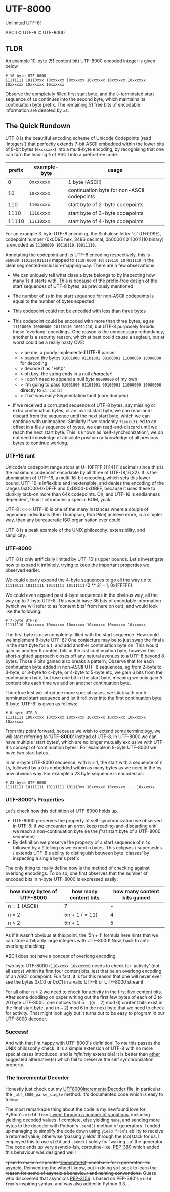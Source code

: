 # UTF-8000

Unlimited UTF-8!

ASCII ⊆ UTF-8 ⊆ UTF-8000

## TLDR

An example 10-byte (51 content bit) UTF-8000 encoded integer is given below

```
# 10-byte UTF-8000
11111111 10110xxx 10xxxxxx 10xxxxxx 10xxxxxx 10xxxxxx 10xxxxxx 10xxxxxx 10xxxxxx 10xxxxxx
```

Observe the completely filled first start byte, and the `0`-terminated start sequence of `1`s continues into the second byte, which maintains its continuation byte prefix. The remaining 51 free bits of encodable information are denoted by `x`s.

## The Quick Rundown

UTF-8 is the beautiful encoding scheme of Unicode Codepoints (read 'integers') that perfectly extends 7-bit ASCII embedded within the lower bits of 8-bit bytes (`0xxxxxxx`) into a multi-byte encoding, by recognising that one can turn the leading `0` of ASCII into a prefix-free code.

| prefix | example-byte | usage |
| -      | -            | -                                          |
| 0      | `0xxxxxxx`   | 1 byte (ASCII)                             |
| 10     | `10xxxxxx`   | continuation byte for non-ASCII codepoints |
| 110    | `110xxxxx`   | start byte of 2-byte codepoints            |
| 1110   | `1110xxxx`   | start byte of 3-byte codepoints            |
| 11110  | `11110xxx`   | start byte of 4-byte codepoints            |

For an example 3-byte UTF-8 encoding, the Sinhalese letter 'ඞ' (U+0D9E), codepoint number (0x0D9E hex, 3486 decimal, 0b0000110110011110 binary) is encoded as `11100000 10110110 10011110`.

Annotating the codepoint and its UTF-8 encoding respectively, this is `0b0000|110110|011110` mapped to `1110|0000 10|110110 10|011110` in the clear segmented-inclusion-mapping way. There are a few observations.

- We can uniquely tell what class a byte belongs to by inspecting how many 1s it starts with. This is because of the prefix-free design of the start sequences of UTF-8 bytes, as previously mentioned
- The number of `1`s in the start sequence for non-ASCII codepoints is equal to the number of bytes expected
- This codepoint could not be encoded with less than three bytes
- This codepoint could be encoded with more than three bytes, eg as `11110000 10000000 10110110 10011110`, but UTF-8 purposely forbids these 'overlong' encodings. One reason is the unnecessary redundancy, another is a security reason, which at best could cause a segfault, but at worst could be a really nasty CVE:

    - \> be me, a poorly implemented UTF-8 parser
    - \> passed the bytes `01001000 01101001 00100001 11000000 10000000` for decoding
    - \> decode it as "Hi!\0"
    - \> oh boy, the string ends in a null *character*!
    - \> I don't need to append a null *byte* `00000000` of my own
    - \> I'm going to pass `01001000 01101001 00100001 11000000 10000000` directly to `strcat(3)`
    - \> That was easy-Segmentation fault (core dumped)

- If we received a corrupted sequence of UTF-8 bytes, say missing or extra continuation bytes, or an invalid start byte, we can read-and-discard from the sequence until the next start byte, which we can continue with unimpaired. Similarly if we randomly `fseek(3)`-ed to an offset in a file / sequence of bytes, we can read-and-discard until we reach the next start byte. This is known as 'self-synchronization'; we do not need knowledge of absolute position or knowledge of all previous bytes to continue working.

### UTF-16 rant

Unicode's codepoint range stops at U+10FFFF (1114111 decimal) since this is the maximum codepoint encodable by all three of UTF-{8,16,32}. It is the abomination of UTF-16, a multi-16-bit encoding, which sets this lower bound. UTF-16 is inflexible and inextensible, and denies the encoding of the ranges 0xDC00-0xDFFF and 0xD800-0xDBFF, because it uses these to clunkily tack-on more than 64k codepoints. Oh, and UTF-16 is endianness dependent, thus it introduces a special BOM, yuck!

UTF-8 >>>> UTF-16 is one of the many instances where a couple of legendary individuals (Ken Thompson, Rob Pike) achieve more, in a simpler way, than any bureaucratic ISO organisation ever could.

UTF-8 is a peak example of the UNIX philosophy: extensibility, and simplicity.

### UTF-8000

UTF-8 is only artificially limited by UTF-16's upper bounds. Let's investigate how to expand it infinitely, trying to keep the important properties we observed earlier.

We could clearly expand the 4-byte sequences to go all the way up to `11110111 10111111 10111111 10111111` (2 ** 21 - 1, 0x1FFFFF).

We could even expand past 4-byte sequences in the obvious way, all the way up to 7-byte UTF-8. This would have 36 bits of encodable information (which we will refer to as 'content bits' from here on out), and would look like the following:

```
# 7-byte UTF-8
11111110 10xxxxxx 10xxxxxx 10xxxxxx 10xxxxxx 10xxxxxx 10xxxxxx
```

The first byte is now completely filled with the start sequence. How could we implement 8-byte UTF-8? One conjecture may be to just swap the final `0` in the start byte for a `1`, and add another continuation byte on. This would gain us another 6 content bits in the last continuation byte, however this short-sighted approach closes off any natural avenues to a UTF-8 beyond 8 bytes. Those *6* bits gained also breaks a pattern; Observe that for each continuation byte added in non-ASCII UTF-8 sequences, eg from 2-byte to 3-byte, or 3-byte to 4-byte, or 4-byte to 5-byte etc, we gain 6 bits from the continuation byte, but lose one bit in the start byte, meaning we only gain *5* content bits each time we add on another continuation byte.

Therefore lest we introduce more special cases, we stick with our `0`-terminated start sequence and let it roll over into the first continuation byte. 8-byte 'UTF-8' is given as follows:

```
# 8-byte UTF-8
11111111 100xxxxx 10xxxxxx 10xxxxxx 10xxxxxx 10xxxxxx 10xxxxxx 10xxxxxx
```

From this point forward, because we wish to extend some terminology, we will start referring to '**UTF-8000**' instead of UTF-8. In UTF-8000 we can have multiple 'start bytes', which are no longer mutually exclusive with UTF-8's concept of 'continuation bytes'. For example in 8-byte UTF-8000 we have two start bytes.

In an n-byte UTF-8000 sequence, with n > 1, the start with a sequence of n `1`s, followed by a `0` is embedded within as many bytes as we need in the by-now obvious way. For example a 23 byte sequence is encoded as:

```
# 23-byte UTF-8000
11111111 10111111 10111111 101110xx 10xxxxxx 10xxxxxx ... 10xxxxxx
```

### UTF-8000's Properties

Let's check how this definition of UTF-8000 holds up.

- UTF-8000 preserves the property of self-synchronization we observed in UTF-8: if we encounter an error, keep reading-and-discarding until we reach a non-continuation byte (ie the *first* start byte of a UTF-8000 sequence)
- By definition we preserve the property of a start sequence of n `1`s followed by a `0` telling us we expect n bytes. This eclipses / supersedes / extends UTF-8's ability to distinguish between byte 'classes' by inspecting a single byte's prefix

The only thing to really define now is the method of checking against overlong encodings. To do so, one first observes that the number of encoded bits in n-byte UTF-8000 is expressed easily:

| how many bytes of UTF-8000 | how many content bits | how many content bits gained |
| -                          | -                     | -                            |
| n = 1 (ASCII)              | 7                     | -                            |
| n = 2                      | 5n + 1 ( = 11)        | 4                            |
| n > 2                      | 5n + 1                | 5                            |

As if it wasn't obvious at this point, the '5n + 1' formula here hints that we can store arbitrarily large integers with UTF-8000! Now, back to anti-overlong checking:

ASCII does not have a concept of overlong encoding.

Two byte UTF-8000 (`110xxxxx 10xxxxxx`) needs to check for 'activity' (not all zeros) within its first four content bits, lest that be an overlong encoding of an ASCII codepoint. Fun fact: it is for this reason that one will never ever see the bytes 0xC0 or 0xC1 in a valid UTF-8 or UTF-8000 stream!

For all other n > 2 we need to check for activity in the first five content bits. After some doodling on paper writing out the first few bytes of each of 3 to 20 byte UTF-8000, one notices that $5 - ((n - 2) \text{ mod } 6)$ content bits exist in the final start byte, and $(n - 2) \text{ mod } 6$ in the next byte that we need to check for activity. That might look ugly but it turns out to be easy to program in our UTF-8000 decoder.

### Success!

And with that I'm happy with UTF-8000's definition! To me this passes the UNIX philosophy check: it is a simple extension of UTF-8 with no more special cases introduced, and is *infinitely* extensible! It is better than [other](https://www.youtube.com/watch?v=tAMDtH9uq1Y) suggested alternative(s) which fail to preserve the self synchronization property.

### The Incremental Decoder

Honestly just check out my [UTF8000IncrementalDecoder](./src/UTF8000/UTF8000IncrementalDecoder.py) file, in particular the `_utf_8000_parse_single` method. It's documented code which is easy to follow.

The most remarkable thing about the code is my newfound love for Python's `yield from`. [I went through a number of variations](https://www.youtube.com/watch?v=C7o5kWrbJJE&t=205s), including yielding decoded values if complete, else yielding `None`, and sending more bytes to the decoder with Python's `.send()` method of generators. I ended up managing to simplify the code down using `yield from`'s ability to receive a returned value, otherwise 'passing yields' through the (co)stack for us. I employed this to use `yield` and `.send()` solely for 'waking up' the generator. The code ends up very asyncio-ish, coroutine-like. [PEP-380](https://peps.python.org/pep-0380/) which added this behaviour was designed well!

~~I plan to make a separate '[GeneratorIO](https://github.com/jb2170/GeneratorIO/)' codebase for a generator-like asyncio. Reinventing the wheel I know, but in doing so I seek to learn the reason for some of asyncio's behaviour and naming conventions.~~ Guess who discovered that asyncio's [PEP-3156](https://peps.python.org/pep-3156/) is based on PEP-380's `yield from`'s inspiring syntax, and was also added in Python 3.3...
